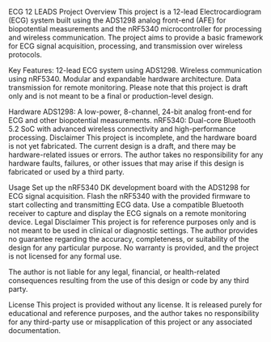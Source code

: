 ECG 12 LEADS Project
Overview
This project is a 12-lead Electrocardiogram (ECG) system built using the ADS1298 analog front-end (AFE) for biopotential measurements and the nRF5340 microcontroller for processing and wireless communication. The project aims to provide a basic framework for ECG signal acquisition, processing, and transmission over wireless protocols.

Key Features:
12-lead ECG system using ADS1298.
Wireless communication using nRF5340.
Modular and expandable hardware architecture.
Data transmission for remote monitoring.
Please note that this project is draft only and is not meant to be a final or production-level design.

Hardware
ADS1298: A low-power, 8-channel, 24-bit analog front-end for ECG and other biopotential measurements.
nRF5340: Dual-core Bluetooth 5.2 SoC with advanced wireless connectivity and high-performance processing.
Disclaimer
This project is incomplete, and the hardware board is not yet fabricated. The current design is a draft, and there may be hardware-related issues or errors. The author takes no responsibility for any hardware faults, failures, or other issues that may arise if this design is fabricated or used by a third party.

Usage
Set up the nRF5340 DK development board with the ADS1298 for ECG signal acquisition.
Flash the nRF5340 with the provided firmware to start collecting and transmitting ECG data.
Use a compatible Bluetooth receiver to capture and display the ECG signals on a remote monitoring device.
Legal Disclaimer
This project is for reference purposes only and is not meant to be used in clinical or diagnostic settings. The author provides no guarantee regarding the accuracy, completeness, or suitability of the design for any particular purpose. No warranty is provided, and the project is not licensed for any formal use.

The author is not liable for any legal, financial, or health-related consequences resulting from the use of this design or code by any third party.

License
This project is provided without any license. It is released purely for educational and reference purposes, and the author takes no responsibility for any third-party use or misapplication of this project or any associated documentation.
